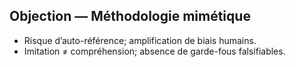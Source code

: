 ## Objection — Méthodologie mimétique
- Risque d’auto-référence; amplification de biais humains.
- Imitation ≠ compréhension; absence de garde-fous falsifiables.
